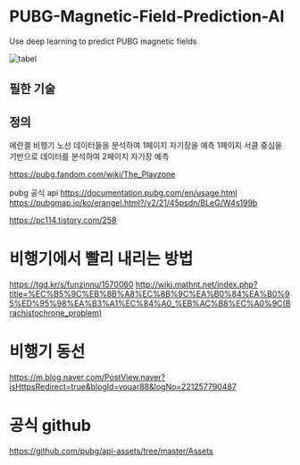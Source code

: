 # PUBG-Magnetic-Field-Prediction-AI
Use deep learning to predict PUBG magnetic fields

![tabel](image/pubgmap.io_erangel.png) 

## 필한 기술

## 정의

에란겔 비행기 노선 데이터들을 분석하여 1페이지 자기장을 예측
1페이지 서클 중심을 기반으로 데이터를 분석하여 2페이지 자기장 예측

https://pubg.fandom.com/wiki/The_Playzone

pubg 공식 api
https://documentation.pubg.com/en/usage.html
https://pubgmap.io/ko/erangel.html?/v2/21/45psdn/BLeG/W4s199b


https://pc114.tistory.com/258

# 비행기에서 빨리 내리는 방법
https://tgd.kr/s/funzinnu/1570060
http://wiki.mathnt.net/index.php?title=%EC%B5%9C%EB%8B%A8%EC%8B%9C%EA%B0%84%EA%B0%95%ED%95%98%EA%B3%A1%EC%84%A0_%EB%AC%B8%EC%A0%9C(Brachistochrone_problem)


# 비행기 동선 
https://m.blog.naver.com/PostView.naver?isHttpsRedirect=true&blogId=youar88&logNo=221257790487

# 공식 github
https://github.com/pubg/api-assets/tree/master/Assets

